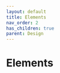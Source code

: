 ```yaml
---
layout: default
title: Elements
nav_order: 2
has_children: true
parent: Design
---
```


# Elements